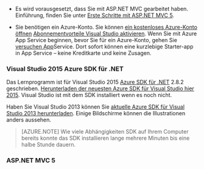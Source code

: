 * Es wird vorausgesetzt, dass Sie mit ASP.NET MVC gearbeitet haben. Einführung, finden Sie unter [Erste Schritte mit ASP.NET MVC 5](http://www.asp.net/mvc/overview/getting-started/introduction/getting-started).

* Sie benötigen ein Azure-Konto. Sie können [ein kostenloses Azure-Konto öffnen](/pricing/free-trial/?WT.mc_id=A261C142F) [Abonnementvorteile Visual Studio aktivieren](/pricing/member-offers/msdn-benefits-details/?WT.mc_id=A261C142F). Wenn Sie mit Azure App Service beginnen, bevor Sie für ein Azure-Konto, gehen Sie [versuchen App](http://go.microsoft.com/fwlink/?LinkId=523751)Service. Dort sofort können eine kurzlebige Starter-app in App Service – keine Kreditkarte und keine Zusagen.

### <a name="setupdevenv"></a>Visual Studio 2015 Azure SDK für .NET

Das Lernprogramm ist für Visual Studio 2015 [Azure SDK für .NET](../articles/dotnet-sdk.md) 2.8.2 geschrieben. [Herunterladen der neuesten Azure SDK für Visual Studio hier 2015](http://go.microsoft.com/fwlink/?linkid=518003). Visual Studio ist mit dem SDK installiert wenn es noch nicht.

Haben Sie Visual Studio 2013 können Sie [aktuelle Azure SDK für Visual Studio 2013 herunterladen](http://go.microsoft.com/fwlink/?LinkID=324322). Einige Bildschirme können die Illustrationen anders aussehen.

>[AZURE.NOTE] Wie viele Abhängigkeiten SDK auf Ihrem Computer bereits konnte das SDK installieren lange mehrere Minuten bis eine halbe Stunde dauern.

### <a name="aspnet-mvc-5"></a>ASP.NET MVC 5


